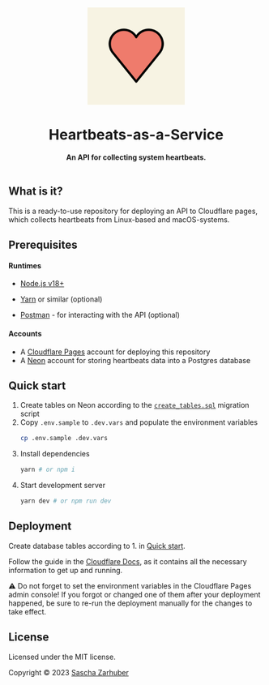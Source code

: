 <div align="center">
  <img alt="A red heart with black border on beige background" src="public/android-chrome-512x512.png" width="192px">
  <br />
  <h1>Heartbeats-as-a-Service</h1>
  <strong>An API for collecting system heartbeats.</strong>
  <br />
  <br />
</div>

## What is it?

This is a ready-to-use repository for deploying an API to Cloudflare pages, which collects heartbeats from Linux-based and macOS-systems.

## Prerequisites

#### Runtimes

- [Node.js v18+](https://nodejs.org/en/)

- [Yarn](https://yarnpkg.dev/) or similar (optional)
- [Postman](https://www.postman.com/) - for interacting with the API (optional)

#### Accounts

- A [Cloudflare Pages](https://pages.cloudflare.com/) account for deploying this repository
- A [Neon](https://neon.tech/) account for storing heartbeats data into a Postgres database

## Quick start

1. Create tables on Neon according to the [`create_tables.sql`](create_tables.sql) migration script
2. Copy `.env.sample` to `.dev.vars` and populate the environment variables
   ```bash
   cp .env.sample .dev.vars
   ```
3. Install dependencies
   ```bash
   yarn # or npm i
   ```
4. Start development server
   ```bash
   yarn dev # or npm run dev
   ```

## Deployment

Create database tables according to 1. in [Quick start](#quick-start).

Follow the guide in the [Cloudflare Docs](https://developers.cloudflare.com/pages/get-started/guide/), as it contains all the necessary information to get up and running.

⚠️ Do not forget to set the environment variables in the Cloudflare Pages admin console! If you forgot or changed one of them after your deployment happened, be sure to re-run the deployment manually for the changes to take effect.

## License

Licensed under the MIT license.

Copyright ©️ 2023 [Sascha Zarhuber](https://sascha.work)
